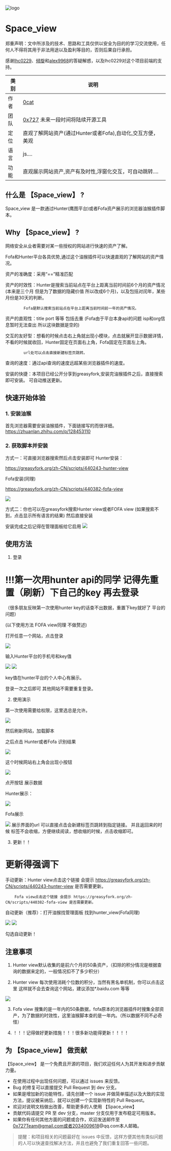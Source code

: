 
![logo](./doc/images/logo.png)

# Space_view

郑重声明：文中所涉及的技术、思路和工具仅供以安全为目的的学习交流使用，任何人不得将其用于非法用途以及盈利等目的，否则后果自行承担。

感谢[lhc0229](https://github.com/lhc0229)、[倾旋](https://github.com/Rvn0xsy)和[alex9968](https://github.com/alex9968)的答疑解惑，以及lhc0229对这个项目前端的支持。



| 类别 | 说明 |
| ---- | --- |
| 作者 | [0cat](https://github.com/0cat-r) | 
| 团队 | [0x727](https://github.com/0x727) 未来一段时间将陆续开源工具 |
| 定位 | 直观了解网站资产(通过Hunter或者Fofa),自动化,交互方便，美观|
| 语言 | js.... |
| 功能 | 直观展示网站资产,资产有及时性,浮窗化交互，可自动跳转.... | 




## 什么是 【Space_view】 ?

Space_view 是一款通过Hunter(鹰图平台)或者Fofa资产展示的浏览器油猴插件脚本。

## Why 【Space_view】 ?

网络安全从业者需要对某一些授权的网站进行快速的资产了解。

Fofa和Hunter平台各具优势,通过这个油猴插件可以快速直观的了解网站的资产情况。

资产的准确度：采用“==”精准匹配

资产的时效性：Hunter是搜索当前站点在平台上距离当前时间前6个月的资产情况(本来是三个月 但是为了数据的隐藏价值 所以改成6个月)，以及包括对闰年，某些月份是30天的判断。

            Fofa是默认搜索当前站点在平台上距离当前时间前一年的资产情况。

资产的直观性：title port 等等 包括去重 (Fofa由于平台本身api的问题 isp和org信息暂时无法查出 所以这块数据是空的)


交互的友好型：想看的时候点击右上角就出现小模块，点击就展开显示数据详情，不看的时候就收回，Hunter固定在页面右上角，Fofa固定在页面左上角。

            url处可以点击直接新建标签页跳转。

查询的速度：通过api查询的速度远超某些浏览器插件的速度。

安装的快捷：本项目已经公开分享到greasyfork,安装完油猴插件之后，直接搜索即可安装。
          可自动推送更新。


## 快速开始体验

### 1. 安装油猴

首先浏览器需要安装油猴插件，下面链接写的而很详细。
https://zhuanlan.zhihu.com/p/128453110


### 2. 获取脚本并安装
方式一：可直接浏览器搜索然后点击安装即可
Hunter安装：

https://greasyfork.org/zh-CN/scripts/440243-hunter-view

Fofa安装(同理)

https://greasyfork.org/zh-CN/scripts/440382-fofa-view

![](./doc/images/huoqu.png)

方式二：你也可以在greasyfork搜索Hunter view或者FOFA view (如果搜索不到，点击显示所有语言的结果)
然后直接安装

安装完成之后记得在管理面板给它启用
![](./doc/images/dakai.png)

## 使用方法

1. 登录

# !!!第一次用hunter api的同学 记得先重置（刷新）下自己的key 再去登录
（很多朋友反映第一次使用hunter key的话查不出数据，重置下key就好了  平台的问题）

(以下使用方法 FOFA view同理 不做赘述)

打开任意一个网站，点击登录

![](./doc/images/denglu.png)

输入Hunter平台的手机号和key值

![](./doc/images/shouji.png)
![](./doc/images/key.png)

key值在hunter平台的个人中心有展示。

登录一次之后即可 其他网站不需要重复登录。

2. 使用演示

第一次使用需要给权限，这里选总是允许。

![](./doc/images/yunxu.png)

然后刷新网站，加载脚本

之后点击 Hunter或者Fofa 识别结果

![](./doc/images/shibie.png)

这个时候网站右上角会出现小按钮

![](./doc/images/anniu.png)

点开按钮 展示数据

Hunter展示：

![](./doc/images/zhanshi.png)

Fofa展示

![](./doc/images/fofa.png)
展示界面的url 可以直接点击会新建标签页跳转到指定链接。
并且返回来的时候 标签不会收缩，方便继续阅读，想收缩的时候，点击收缩即可。


3. 更新！！

# 更新得强调下

手动更新：Hunter view点击这个链接 会提示 https://greasyfork.org/zh-CN/scripts/440243-hunter-view 是否需要更新。

        Fofa view点击这个链接 会提示 https://greasyfork.org/zh-CN/scripts/440382-fofa-view 是否需要更新。


自动更新（推荐）：打开油猴找管理面板 找到hunter_view(Fofa同理)

![](./doc/images/gengxin1.png)
![](./doc/images/gengxin.png)

勾选自动更新！



## 注意事项
1. Hunter view默认收集的是前六个月的50条资产，（扣除的积分情况是根据查询的数据来定的，一般情况扣不了多少积分）

2. Hunter view 每次使用消耗个位数的积分，当然有黑名单机制，你可以点击这里 这样就不会去查询这个网站，建议添加*.baidu.com 等等

![](./doc/images/paichu.png)

3. Fofa view 搜集的是一年内的50条数据，fofa原本的浏览器插件时搜集全部资产，为了数据的时效性，这里油猴脚本查的是一年内。（所以数据不同不必奇怪）

4. ！！！记得做好更新措施！！！很多新功能得更新！！！！





## 为 【Space_view】 做贡献

【Space_view】 是一个免费且开源的项目，我们欢迎任何人为其开发和进步贡献力量。

- 在使用过程中出现任何问题，可以通过 issues 来反馈。
- Bug 的修复可以直接提交 Pull Request 到 dev 分支。
- 如果是增加新的功能特性，请先创建一个 issue 并做简单描述以及大致的实现方法，提议被采纳后，就可以创建一个实现新特性的 Pull Request。
- 欢迎对说明文档做出改善，帮助更多的人使用 【Space_view】
- 贡献代码请提交 PR 至 dev 分支，master 分支仅用于发布稳定可用版本。
- 如果你有任何其他方面的问题或合作，欢迎发送邮件至 0x727Team@gmail.com或者2034009618@qq.com本人邮箱。

> 提醒：和项目相关的问题最好在 issues 中反馈，这样方便其他有类似问题的人可以快速查找解决方法，并且也避免了我们重复回答一些问题。
